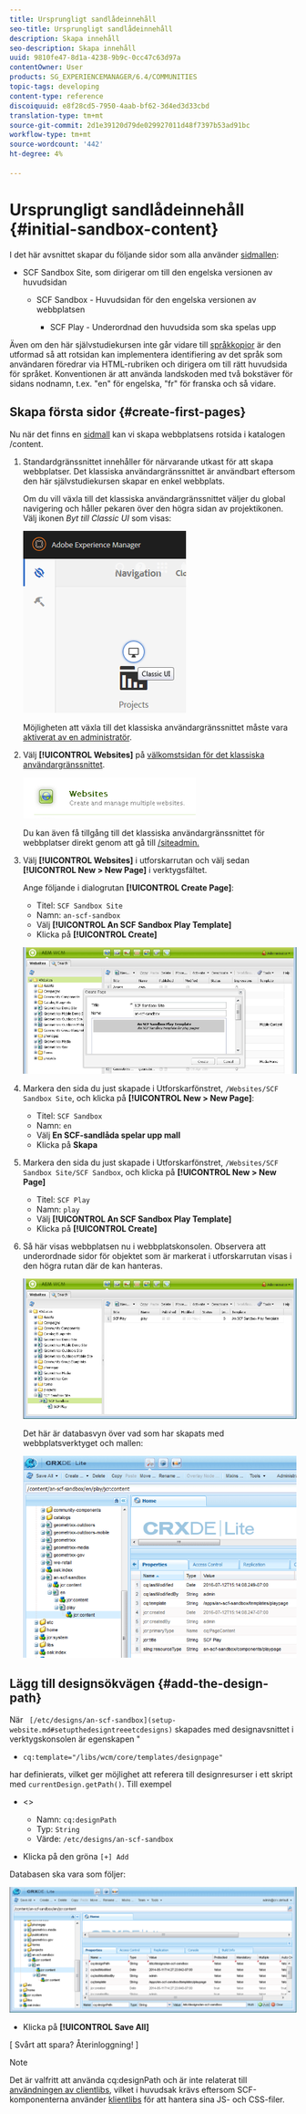 ```yaml
---
title: Ursprungligt sandlådeinnehåll
seo-title: Ursprungligt sandlådeinnehåll
description: Skapa innehåll
seo-description: Skapa innehåll
uuid: 9810fe47-8d1a-4238-9b9c-0cc47c63d97a
contentOwner: User
products: SG_EXPERIENCEMANAGER/6.4/COMMUNITIES
topic-tags: developing
content-type: reference
discoiquuid: e8f28cd5-7950-4aab-bf62-3d4ed3d33cbd
translation-type: tm+mt
source-git-commit: 2d1e39120d79de029927011d48f7397b53ad91bc
workflow-type: tm+mt
source-wordcount: '442'
ht-degree: 4%

---
```



# Ursprungligt sandlådeinnehåll {#initial-sandbox-content}

I det här avsnittet skapar du följande sidor som alla använder [sidmallen](initial-app.md#createthepagetemplate):

* SCF Sandbox Site, som dirigerar om till den engelska versionen av huvudsidan

   * SCF Sandbox - Huvudsidan för den engelska versionen av webbplatsen

      * SCF Play - Underordnad den huvudsida som ska spelas upp

Även om den här självstudiekursen inte går vidare till [språkkopior](../../help/sites-administering/tc-prep.md) är den utformad så att rotsidan kan implementera identifiering av det språk som användaren föredrar via HTML-rubriken och dirigera om till rätt huvudsida för språket. Konventionen är att använda landskoden med två bokstäver för sidans nodnamn, t.ex. &quot;en&quot; för engelska, &quot;fr&quot; för franska och så vidare.

## Skapa första sidor {#create-first-pages}

Nu när det finns en [sidmall](initial-app.md#createthepagetemplate) kan vi skapa webbplatsens rotsida i katalogen /content.

1. Standardgränssnittet innehåller för närvarande utkast för att skapa webbplatser. Det klassiska användargränssnittet är användbart eftersom den här självstudiekursen skapar en enkel webbplats.

   Om du vill växla till det klassiska användargränssnittet väljer du global navigering och håller pekaren över den högra sidan av projektikonen. Välj ikonen *Byt till Classic UI* som visas:

   ![chlimage_1-36](assets/chlimage_1-36.png)

   Möjligheten att växla till det klassiska användargränssnittet måste vara [aktiverat av en administratör](../../help/sites-administering/enable-classic-ui.md).

1. Välj **[!UICONTROL Websites]** på [välkomstsidan för det klassiska användargränssnittet](http://localhost:4502/welcome.html).

   ![chlimage_1-37](assets/chlimage_1-37.png)

   Du kan även få tillgång till det klassiska användargränssnittet för webbplatser direkt genom att gå till [/siteadmin.](http://localhost:4502/siteadmin)

1. Välj **[!UICONTROL Websites]** i utforskarrutan och välj sedan **[!UICONTROL New > New Page]** i verktygsfältet.

   Ange följande i dialogrutan **[!UICONTROL Create Page]**:

   * Titel: `SCF Sandbox Site`
   * Namn: `an-scf-sandbox`
   * Välj **[!UICONTROL An SCF Sandbox Play Template]**
   * Klicka på **[!UICONTROL Create]**

   ![chlimage_1-38](assets/chlimage_1-38.png)

1. Markera den sida du just skapade i Utforskarfönstret, `/Websites/SCF Sandbox Site`, och klicka på **[!UICONTROL New > New Page]**:

   * Titel: `SCF Sandbox`
   * Namn: `en`
   * Välj **En SCF-sandlåda spelar upp mall**
   * Klicka på **Skapa**

1. Markera den sida du just skapade i Utforskarfönstret, `/Websites/SCF Sandbox Site/SCF Sandbox`, och klicka på **[!UICONTROL New > New Page]**

   * Titel: `SCF Play`
   * Namn: `play`
   * Välj **[!UICONTROL An SCF Sandbox Play Template]**
   * Klicka på **[!UICONTROL Create]**

1. Så här visas webbplatsen nu i webbplatskonsolen. Observera att underordnade sidor för objektet som är markerat i utforskarrutan visas i den högra rutan där de kan hanteras.

   ![chlimage_1-39](assets/chlimage_1-39.png)

   Det här är databasvyn över vad som har skapats med webbplatsverktyget och mallen:

   ![chlimage_1-40](assets/chlimage_1-40.png)

## Lägg till designsökvägen {#add-the-design-path}

När ` [/etc/designs/an-scf-sandbox](setup-website.md#setupthedesigntreeetcdesigns)` skapades med designavsnittet i verktygskonsolen är egenskapen &quot;

* `cq:template="/libs/wcm/core/templates/designpage"`

har definierats, vilket ger möjlighet att referera till designresurser i ett skript med `currentDesign.getPath()`. Till exempel

* &lt;>


   * Namn: `cq:designPath`
   * Typ: `String`
   * Värde: `/etc/designs/an-scf-sandbox`

* Klicka på den gröna `[+] Add`

Databasen ska vara som följer:

![chlimage_1-41](assets/chlimage_1-41.png)

* Klicka på **[!UICONTROL Save All]**

[ Svårt att spara? Återinloggning! ]

>[!NOTE]
>
>Det är valfritt att använda cq:designPath och är inte relaterat till [användningen av clientlibs](develop-app.md#includeclientlibsintemplate), vilket i huvudsak krävs eftersom SCF-komponenterna använder [klientlibs](client-customize.md#clientlibs-for-scf) för att hantera sina JS- och CSS-filer.

